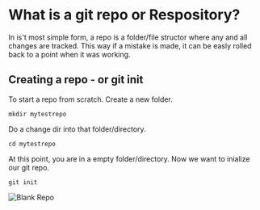 # What is a git repo or Respository?

In is't most simple form, a repo is a folder/file structor where any and all changes are tracked.  This way if a mistake is made, it can be easly rolled back to a point when it was working.

## Creating a repo - or git init

To start a repo from scratch.  Create a new folder.

```mkdir mytestrepo```

Do a change dir into that folder/directory.

```cd mytestrepo```

At this point, you are in a empty folder/directory.  Now we want to inialize our git repo.  

```git init```

![Blank Repo](./img/create-blank-repo.png)